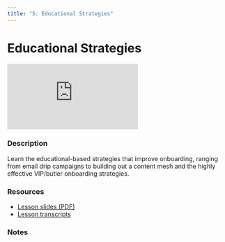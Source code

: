 ```yaml
---
title: "5: Educational Strategies"
---
```


# Educational Strategies

<div class='embed-container'><iframe src='https://player.vimeo.com/video/322724247' frameborder='0' webkitAllowFullScreen mozallowfullscreen allowFullScreen></iframe></div>


### Description

Learn the educational-based strategies that improve onboarding, ranging from email drip campaigns to building out a content mesh and the highly effective VIP/butler onboarding strategies.

### Resources

- [Lesson slides (PDF)](https://drive.google.com/open?id=1cUsquFWDv3d6ECuAAX9cMImBh2CaQRad)
- [Lesson transcripts](https://drive.google.com/open?id=1t7C2euM0JPnuarT-o3SpFPkvPGjavzeeY3WxM8_9QmM)

### Notes